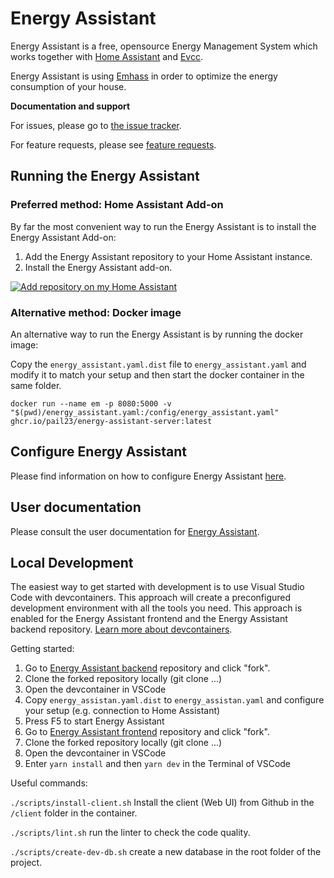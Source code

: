 # Energy Assistant

Energy Assistant is a free, opensource Energy Management System which works together with [Home Assistant](https://www.home-assistant.io/) and [Evcc](https://evcc.io/).

Energy Assistant is using [Emhass](https://emhass.readthedocs.io/en/latest/) in order to optimize the energy consumption of your house.

**Documentation and support**

For issues, please go to [the issue tracker](https://github.com/pail23/energy-assistant-backend/issues).

For feature requests, please see [feature requests](https://github.com/pail23/energy-assistant-backend/discussions/categories/feature-requests-and-ideas).

## Running the Energy Assistant

### Preferred method: Home Assistant Add-on

By far the most convenient way to run the Energy Assistant is to install the Energy Assistant Add-on:

1. Add the Energy Assistant repository to your Home Assistant instance.
2. Install the Energy Assistant add-on.

[![Add repository on my Home Assistant][repository-badge]][repository-url]

### Alternative method: Docker image

An alternative way to run the Energy Assistant is by running the docker image:

Copy the `energy_assistant.yaml.dist` file to `energy_assistant.yaml` and modify it to match your setup and then start the docker container in the same folder.

```
docker run --name em -p 8080:5000 -v "$(pwd)/energy_assistant.yaml:/config/energy_assistant.yaml" ghcr.io/pail23/energy-assistant-server:latest
```

## Configure Energy Assistant

Please find information on how to configure Energy Assistant [here](https://pail23.github.io/energy-assistant-backend/config_file.html).

## User documentation

Please consult the user documentation for [Energy Assistant](https://pail23.github.io/energy-assistant-backend/).

[repository-badge]: https://my.home-assistant.io/badges/supervisor_add_addon_repository.svg
[repository-url]: https://my.home-assistant.io/redirect/supervisor_add_addon_repository/?repository_url=https%3A%2F%2Fgithub.com%2Fpail23%2Fenergy-assistant-addon

## Local Development

The easiest way to get started with development is to use Visual Studio Code with devcontainers. This approach will create a preconfigured development environment with all the tools you need. This approach is enabled for the Energy Assistant frontend and the Energy Assistant backend repository. [Learn more about devcontainers](https://code.visualstudio.com/docs/devcontainers/containers).

Getting started:

1. Go to [Energy Assistant backend](https://github.com/pail23/energy-assistant-backend) repository and click "fork".
2. Clone the forked repository locally (git clone ...)
3. Open the devcontainer in VSCode
4. Copy `energy_assistan.yaml.dist` to `energy_assistan.yaml` and configure your setup (e.g. connection to Home Assistant)
5. Press F5 to start Energy Assistant
6. Go to [Energy Assistant frontend](https://github.com/pail23/energy-assistant-frontend) repository and click "fork".
7. Clone the forked repository locally (git clone ...)
8. Open the devcontainer in VSCode
9. Enter `yarn install` and then `yarn dev` in the Terminal of VSCode

Useful commands:

`./scripts/install-client.sh` Install the client (Web UI) from Github in the `/client` folder in the container.

`./scripts/lint.sh` run the linter to check the code quality.

`./scripts/create-dev-db.sh` create a new database in the root folder of the project.
